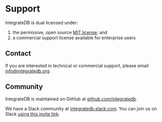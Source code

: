 
# Support

IntegrateDB is dual licensed under:

1. the permissive, open source [MIT license](https://github.com/integratedb/integrate/blob/main/LICENSE.md); and 
2. a commercial support license available for enterprise users

## Contact

If you are interested in technical or commercial support, please email [info@integratedb.org](mailto:info@integratedb.org?subject=Support%20Enquiry).

## Community

IntegrateDB is maintained on GitHub at [github.com/integratedb](https://github.com/integratedb).

We have a Slack community at [integratedb.slack.com](https://integratedb.slack.com). You can join us on Slack [using this invite link](https://join.slack.com/t/integratedb/shared_invite/zt-lkevsnf5-DYRKrQDXA~tvKEzwWdte~w).
